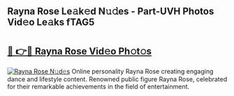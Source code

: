 ## Rayna Rose Le𝚊k𝚎d N𝚞𝚍es - Part-UVH Photos Vid𝚎o Le𝚊ks fTAG5

# <h2><a href="http://fbd9pu1.evod.top/?m=Rayna+Rose">🔗 👉🔴 Rayna Rose Vid𝚎o Ph𝚘t𝚘s</a></h2>

[![Rayna Rose N𝚞d𝚎s](https://i.imgur.com/8V9OHl7.gif)](http://fbd9pu1.evod.top/?m=Rayna+Rose)
Online personality Rayna Rose creating engaging dance and lifestyle content. Renowned public figure Rayna Rose, celebrated for their remarkable achievements in the field of entertainment. 
